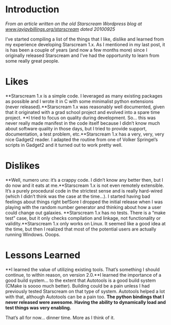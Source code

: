 # Introduction #

_From an article written on the old Starscream Wordpress blog at www.jayjaybillings.org/starscream dated 20100925_

I’ve started compiling a list of the things that I like, dislike and learned from my experience developing Starscream 1.x. As I mentioned in my last post, it is has been a couple of years (and now a few months more) since I originally released Starscream and I’ve had the opportunity to learn from some really great people.

# Likes #

**Starscream 1.x is a simple code. I leveraged as many existing packages as possible and I wrote it in C with some minimalist python extensions (never released).**Starscream 1.x was reasonably well documented, given that it originated with a grad school project and evolved into a spare time project.
**I tried to focus on quality during development. So… this was never really made manifest in the code itself because I didn’t know much about software quality in those days, but I tried to provide support, documentation, a test problem, etc.**Starscream 1.x has a very, very, very nice Gadget2 reader. I adapted the routine from one of Volker Springel’s scripts in Gadget2 and it turned out to work pretty well.

# Dislikes #

**Well, numero uno: it’s a crappy code. I didn’t know any better then, but I do now and it eats at me.**Starscream 1.x is not even remotely extensible. It’s a purely procedural code in the strictest sense and is really hard-wired (which I didn’t think was the case at the time…). I started having bad feelings about things right befSore I dropped the initial release when I was playing with the random number generator and thinking about how a user could change out galaxies.
**Starscream 1.x has no tests. There is a “make test” case, but it only checks compilation and linkage, not functionality or validity.**Starscream 1.x only works on Linux. It seemed like a good idea at the time, but then I realized that most of the potential users are actually running Windows. Ooops.

# Lessons Learned #

**I learned the value of utilizing existing tools. That’s something I should continue, to within reason, on version 2.0.**I learned the importance of a good build system… to the extent that Autotools is a good build system (CMake is soooo much better). Building could be a pain unless I had previously tested Starscream on that type of system. Autotools helped a lot with that, although Autotools can be a pain too.
**The python bindings that I never released were awesome. Having the ability to dynamically load and test things was very enabling.**

That’s all for now… dinner time. More as I think of it.
